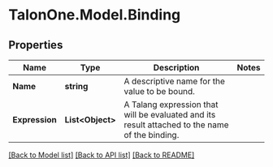 # TalonOne.Model.Binding
## Properties

Name | Type | Description | Notes
------------ | ------------- | ------------- | -------------
**Name** | **string** | A descriptive name for the value to be bound. | 
**Expression** | **List&lt;Object&gt;** | A Talang expression that will be evaluated and its result attached to the name of the binding. | 

[[Back to Model list]](../README.md#documentation-for-models) [[Back to API list]](../README.md#documentation-for-api-endpoints) [[Back to README]](../README.md)

